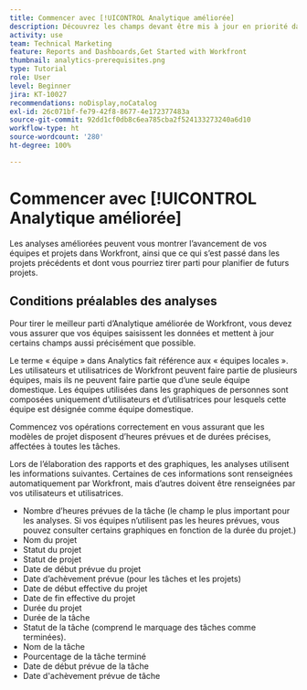 ```yaml
---
title: Commencer avec [!UICONTROL Analytique améliorée]
description: Découvrez les champs devant être mis à jour en priorité dans Workfront afin de permettre aux analyses améliorées de vous montrer l’avancement de vos équipes et projets.
activity: use
team: Technical Marketing
feature: Reports and Dashboards,Get Started with Workfront
thumbnail: analytics-prerequisites.png
type: Tutorial
role: User
level: Beginner
jira: KT-10027
recommendations: noDisplay,noCatalog
exl-id: 26c071bf-fe79-42f8-8677-4e172377483a
source-git-commit: 92dd1cf0db8c6ea785cba2f524133273240a6d10
workflow-type: ht
source-wordcount: '280'
ht-degree: 100%

---
```


# Commencer avec [!UICONTROL Analytique améliorée]

Les analyses améliorées peuvent vous montrer l’avancement de vos équipes et projets dans Workfront, ainsi que ce qui s’est passé dans les projets précédents et dont vous pourriez tirer parti pour planifier de futurs projets.

## Conditions préalables des analyses

Pour tirer le meilleur parti d’Analytique améliorée de Workfront, vous devez vous assurer que vos équipes saisissent les données et mettent à jour certains champs aussi précisément que possible.

Le terme « équipe » dans Analytics fait référence aux « équipes locales ». Les utilisateurs et utilisatrices de Workfront peuvent faire partie de plusieurs équipes, mais ils ne peuvent faire partie que d’une seule équipe domestique. Les équipes utilisées dans les graphiques de personnes sont composées uniquement d’utilisateurs et d’utilisatrices pour lesquels cette équipe est désignée comme équipe domestique.

Commencez vos opérations correctement en vous assurant que les modèles de projet disposent d’heures prévues et de durées précises, affectées à toutes les tâches.

Lors de l’élaboration des rapports et des graphiques, les analyses utilisent les informations suivantes. Certaines de ces informations sont renseignées automatiquement par Workfront, mais d’autres doivent être renseignées par vos utilisateurs et utilisatrices.

* Nombre d’heures prévues de la tâche (le champ le plus important pour les analyses. Si vos équipes n’utilisent pas les heures prévues, vous pouvez consulter certains graphiques en fonction de la durée du projet.)
* Nom du projet
* Statut du projet
* Statut de projet
* Date de début prévue du projet
* Date d’achèvement prévue (pour les tâches et les projets)
* Date de début effective du projet
* Date de fin effective du projet
* Durée du projet
* Durée de la tâche
* Statut de la tâche (comprend le marquage des tâches comme terminées).
* Nom de la tâche
* Pourcentage de la tâche terminé
* Date de début prévue de la tâche
* Date d&#39;achèvement prévue de tâche
